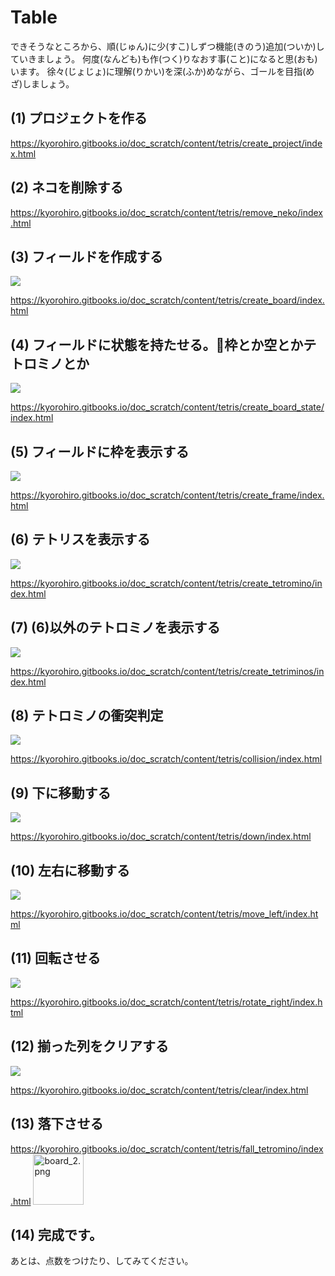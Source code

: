 # Table 

できそうなところから、順(じゅん)に少(すこ)しずつ機能(きのう)追加(ついか)していきましょう。 何度(なんども)も作(つく)りなおす事(こと)になると思(おも)います。 徐々(じょじょ)に理解(りかい)を深(ふか)めながら、ゴールを目指(めざ)しましょう。


## (1) プロジェクトを作る 

https://kyorohiro.gitbooks.io/doc_scratch/content/tetris/create_project/index.html

## (2) ネコを削除する

https://kyorohiro.gitbooks.io/doc_scratch/content/tetris/remove_neko/index.html

## (3) フィールドを作成する
![](f135e91b-d6b3-49f5-07c0-4b85e47fba00.png)

https://kyorohiro.gitbooks.io/doc_scratch/content/tetris/create_board/index.html


## (4) フィールドに状態を持たせる。枠とか空とかテトロミノとか

![](175d1767-baa6-7b80-3f57-4ea04d8e9029.png)

https://kyorohiro.gitbooks.io/doc_scratch/content/tetris/create_board_state/index.html

## (5) フィールドに枠を表示する

![](13c378d1-6ef2-a9be-715c-f871f0db7ef5.png)

https://kyorohiro.gitbooks.io/doc_scratch/content/tetris/create_frame/index.html


## (6) テトリスを表示する

![](86e80fd9-1b9a-7834-05f0-6020420e18b5.png)

https://kyorohiro.gitbooks.io/doc_scratch/content/tetris/create_tetromino/index.html


## (7) (6)以外のテトロミノを表示する

![](6e37df41-5959-860d-c7fc-c1d0487fa8e3.png)

https://kyorohiro.gitbooks.io/doc_scratch/content/tetris/create_tetriminos/index.html


## (8) テトロミノの衝突判定

![](a4a759cf-cb81-d0fc-5ad5-0812ca179cf2.png)

https://kyorohiro.gitbooks.io/doc_scratch/content/tetris/collision/index.html



## (9) 下に移動する

![](0295b742-adc5-ddca-7d57-3c6c51983922.png)

https://kyorohiro.gitbooks.io/doc_scratch/content/tetris/down/index.html


## (10) 左右に移動する

![](f888f995-f2e1-f09a-087d-dac07070e88a.png)

https://kyorohiro.gitbooks.io/doc_scratch/content/tetris/move_left/index.html


## (11) 回転させる

![](0113e266-bd3c-1070-d6cb-ec855084df02.png)

https://kyorohiro.gitbooks.io/doc_scratch/content/tetris/rotate_right/index.html


## (12) 揃った列をクリアする

![](a9ff5f9f-5fa3-6d5e-3976-d1e4139e1907.png)

https://kyorohiro.gitbooks.io/doc_scratch/content/tetris/clear/index.html


## (13) 落下させる
https://kyorohiro.gitbooks.io/doc_scratch/content/tetris/fall_tetromino/index.html
<img width="81" alt="board_2.png" src="https://qiita-image-store.s3.amazonaws.com/0/54192/f76234d0-c7ec-0b17-3ee2-0547ad9da08f.png">

## (14) 完成です。

あとは、点数をつけたり、してみてください。
